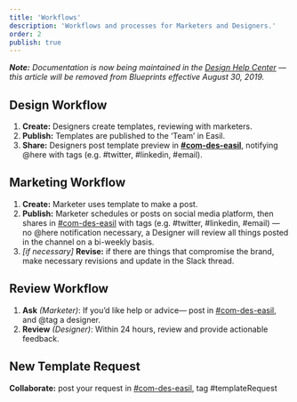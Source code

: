 ```yaml
---
title: 'Workflows'
description: 'Workflows and processes for Marketers and Designers.'
order: 2
publish: true
---
```


_**Note:** Documentation is now being maintained in the [Design Help Center](https://liferay-design.zendesk.com/hc/en-us/articles/360031831732-Workflows) — this article will be removed from Blueprints effective August 30, 2019._

## Design Workflow

1. **Create:** Designers create templates, reviewing with marketers.
2. **Publish:** Templates are published to the ‘Team’ in Easil.
3. **Share:** Designers post template preview in **[#com-des-easil](slack://channel?team=T03BTCQAJ&id=CM1HX3E95)**, notifying @here with tags (e.g. #twitter, #linkedin, #email).

## Marketing Workflow

1. **Create:** Marketer uses template to make a post.
2. **Publish:** Marketer schedules or posts on social media platform, then shares in [#com-des-easil](slack://channel?team=T03BTCQAJ&id=CM1HX3E95) with tags (e.g. #twitter, #linkedin, #email) — no @here notification necessary, a Designer will review all things posted in the channel on a bi-weekly basis.
3. _\[if necessary\]_ **Revise:** if there are things that compromise the brand, make necessary revisions and update in the Slack thread.

## Review Workflow

1. **Ask** _(Marketer)_: If you’d like help or advice— post in [#com-des-easil](slack://channel?team=T03BTCQAJ&id=CM1HX3E95), and @tag a designer.
2. **Review** _(Designer)_: Within 24 hours, review and provide actionable feedback.

## New Template Request

**Collaborate:** post your request in [#com-des-easil](slack://channel?team=T03BTCQAJ&id=CM1HX3E95), tag #templateRequest
